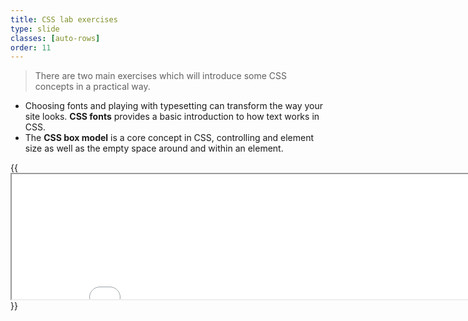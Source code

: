 ```yaml
---
title: CSS lab exercises
type: slide
classes: [auto-rows]
order: 11
---
```


>There are two main exercises which will introduce some CSS concepts in a practical way.

- Choosing fonts and playing with typesetting can transform the way your site looks.
**CSS fonts** provides a basic introduction to how text works in CSS.
- The **CSS box model** is a core concept in CSS, controlling and element size as well as the empty space around and within an element.

{{<iframe src="examples/box.html" width="800" height="200">}}{{</iframe>}}